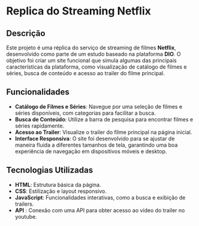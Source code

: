 # Replica do Streaming Netflix

## Descrição

Este projeto é uma réplica do serviço de streaming de filmes **Netflix**, desenvolvido como parte de um estudo baseado na plataforma **DIO**. O objetivo foi criar um site funcional que simula algumas das principais características da plataforma, como visualização de catálogo de filmes e séries, busca de conteúdo e acesso ao trailer do filme principal.

## Funcionalidades

- **Catálogo de Filmes e Séries**: Navegue por uma seleção de filmes e séries disponíveis, com categorias para facilitar a busca.
- **Busca de Conteúdo**: Utilize a barra de pesquisa para encontrar filmes e séries rapidamente.
- **Acesso ao Trailer**: Visualize o trailer do filme principal na página inicial.
- **Interface Responsiva**: O site foi desenvolvido para se ajustar de maneira fluida a diferentes tamanhos de tela, garantindo uma boa experiência de navegação em dispositivos móveis e desktop.

## Tecnologias Utilizadas

- **HTML**: Estrutura básica da página.
- **CSS**: Estilização e layout responsivo.
- **JavaScript**: Funcionalidades interativas, como a busca e exibição de trailers.
- **API** : Conexão com uma API para obter acesso ao vídeo do trailer no youtube.
